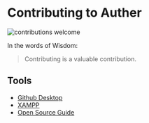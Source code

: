 # Contributing to Auther

![contributions welcome](https://img.shields.io/badge/contributions-welcome-brightgreen.svg?style=flat)

In the words of Wisdom:

> Contributing is a valuable contribution.

## Tools

- [Github Desktop](https://desktop.github.com/)
- [XAMPP](https://www.apachefriends.org/download.html)
- [Open Source Guide](https://opensource.guide/)